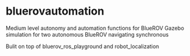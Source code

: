 # bluerovautomation
Medium level autonomy and automation functions for BlueROV
Gazebo simulation for two autonomous BlueROV navigating synchronous

Bulit on top of bluerov_ros_playground and robot_localization
